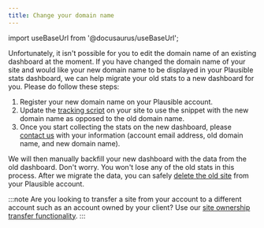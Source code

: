 ```yaml
---
title: Change your domain name
---
```


import useBaseUrl from '@docusaurus/useBaseUrl';

Unfortunately, it isn't possible for you to edit the domain name of an existing dashboard at the moment. If you have changed the domain name of your site and would like your new domain name to be displayed in your Plausible stats dashboard, we can help migrate your old stats to a new dashboard for you. Please do follow these steps:

1. Register your new domain name on your Plausible account.
1. Update the [tracking script](plausible-script.md) on your site to use the snippet with the new domain name as opposed to the old domain name.
1. Once you start collecting the stats on the new dashboard, please [contact us](https://plausible.io/contact) with your information (account email address, old domain name, and new domain name).

We will then manually backfill your new dashboard with the data from the old dashboard. Don't worry. You won't lose any of the old stats in this process. After we migrate the data, you can safely [delete the old site](delete-site-data.md) from your Plausible account.

:::note
Are you looking to transfer a site from your account to a different account such as an account owned by your client? Use our [site ownership transfer functionality](transfer-ownership.md).
:::
